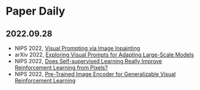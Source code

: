 # Paper Daily

## 2022.09.28
- NIPS 2022, [Visual Prompting via Image Inpainting](https://yossigandelsman.github.io/visual_prompt/)
- arXiv 2022, [Exploring Visual Prompts for Adapting Large-Scale Models](https://hjbahng.github.io/visual_prompting/)
- NIPS 2022, [Does Self-supervised Learning Really Improve Reinforcement Learning from Pixels?](https://arxiv.org/pdf/2206.05266.pdf)
- NIPS 2022, [Pre-Trained Image Encoder for Generalizable Visual Reinforcement Learning](https://openreview.net/pdf?id=E-0zNz5J5BM)

